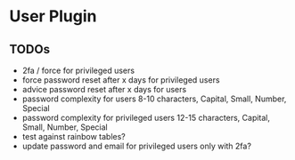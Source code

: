 # User Plugin

## TODOs

* 2fa / force for privileged users
* force password reset after x days for privileged users
* advice password reset after x days for users
* password complexity for users 8-10 characters, Capital, Small, Number, Special
* password complexity for privileged users 12-15 characters, Capital, Small, Number, Special
* test against rainbow tables?
* update password and email for privileged users only with 2fa?